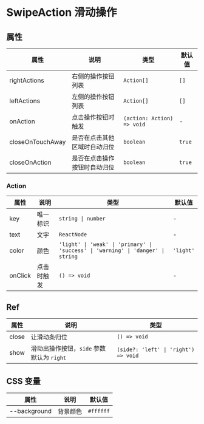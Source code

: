 # SwipeAction 滑动操作

<code src="./demos/demo1.tsx"></code>

## 属性

| 属性             | 说明                         | 类型                       | 默认值 |
| ---------------- | ---------------------------- | -------------------------- | ------ |
| rightActions     | 右侧的操作按钮列表           | `Action[]`                | `[]`   |
| leftActions      | 左侧的操作按钮列表           | `Action[]`                 | `[]`   |
| onAction         | 点击操作按钮时触发           | `(action: Action) => void` | -      |
| closeOnTouchAway | 是否在点击其他区域时自动归位 | `boolean`                  | `true` |
| closeOnAction    | 是否在点击操作按钮时自动归位 | `boolean`                  | `true` |

### Action

| 属性    | 说明       | 类型                                                                             | 默认值    |
| ------- | ---------- | -------------------------------------------------------------------------------- | --------- |
| key     | 唯一标识   | `string \| number`                                                               | -         |
| text    | 文字       | `ReactNode`                                                                      | -         |
| color   | 颜色       | `'light' \| 'weak' \| 'primary' \| 'success' \| 'warning' \| 'danger' \| string` | `'light'` |
| onClick | 点击时触发 | `() => void`                                                                     | -         |

## Ref

| 属性  | 说明                                      | 类型                                 |
| ----- | ----------------------------------------- | ------------------------------------ |
| close | 让滑动条归位                              | `() => void`                         |
| show  | 滑动出操作按钮，`side` 参数默认为 `right` | `(side?: 'left' \| 'right') => void` |

## CSS 变量

| 属性         | 说明     | 默认值    |
| ------------ | -------- | --------- |
| --background | 背景颜色 | `#ffffff` |
